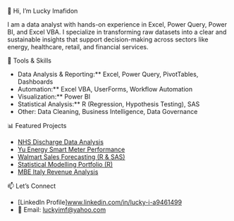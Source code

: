  👋 Hi, I’m Lucky Imafidon

I am a data analyst with hands-on experience in Excel, Power Query, Power BI, and Excel VBA. I specialize in transforming raw datasets into  a clear and sustainable  insights that support decision-making across sectors like energy, healthcare, retail, and financial services.

 🔧 Tools & Skills
- Data Analysis & Reporting:** Excel, Power Query, PivotTables, Dashboards
- Automation:** Excel VBA, UserForms, Workflow Automation
- Visualization:** Power BI
- Statistical Analysis:** R (Regression, Hypothesis Testing), SAS
- Other: Data Cleaning, Business Intelligence, Data Governance

 📊 Featured Projects
- [NHS Discharge Data Analysis](https://github.com/luckyimf/nhs-data-analysis)  
- [Yu Energy Smart Meter Performance](https://github.com/luckyimf/yu-energy-project)  
 - [Walmart Sales Forecasting (R & SAS)](https://github.com/luckyimf/walmart-sales-analysis)  
- [Statistical Modelling Portfolio (R)](https://github.com/luckyimf/statistical-modelling-portfolio)  
- [MBE Italy Revenue Analysis](https://github.com/luckyimf/mbe-italy-revenue-analysis)

 📫 Let’s Connect
- [LinkedIn Profile]www.linkedin.com/in/lucky-i-a9461499
- 📧 Email: luckyimf@yahoo.com
